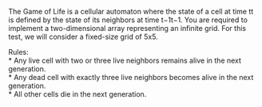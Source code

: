The Game of Life is a cellular automaton where the state of a cell at time tt is defined by the state of its neighbors at time t−1t−1. You are required to implement a two-dimensional array representing an infinite grid. For this test, we will consider a fixed-size grid of 5x5.

Rules: <br>
    * Any live cell with two or three live neighbors remains alive in the next generation. <br>
    * Any dead cell with exactly three live neighbors becomes alive in the next generation. <br>
    * All other cells die in the next generation.
